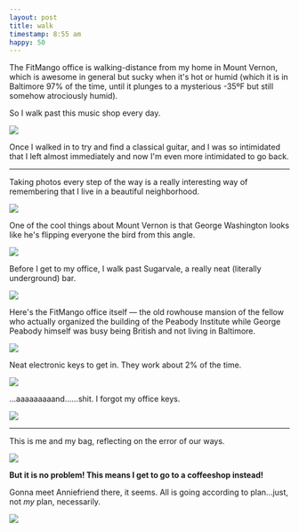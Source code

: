 ```yaml
---
layout: post
title: walk
timestamp: 8:55 am
happy: 50
---
```


The FitMango office is walking-distance from my home in Mount Vernon, which is awesome in general but sucky when it's hot or humid (which it is in Baltimore 97% of the time, until it plunges to a mysterious -35ºF but still somehow atrociously humid).

So I walk past this music shop every day.

![](http://blog.jordan.matelsky.com/photo-journal/images/IMG_0066.jpg)

Once I walked in to try and find a classical guitar, and I was so intimidated that I left almost immediately and now I'm even more intimidated to go back.

---

Taking photos every step of the way is a really interesting way of remembering that I live in a beautiful neighborhood.

![](http://blog.jordan.matelsky.com/photo-journal/images/IMG_0068.jpg)

One of the cool things about Mount Vernon is that George Washington looks like he's flipping everyone the bird from this angle.

![](http://blog.jordan.matelsky.com/photo-journal/images/IMG_0070.jpg)

Before I get to my office, I walk past Sugarvale, a really neat (literally underground) bar.

![](http://blog.jordan.matelsky.com/photo-journal/images/IMG_0072.jpg)

Here's the FitMango office itself — the old rowhouse mansion of the fellow who actually organized the building of the Peabody Institute while George Peabody himself was busy being British and not living in Baltimore.

![](http://blog.jordan.matelsky.com/photo-journal/images/IMG_0073.jpg)

Neat electronic keys to get in. They work about 2% of the time.

![](http://blog.jordan.matelsky.com/photo-journal/images/IMG_0074.jpg)

...aaaaaaaaand......shit. I forgot my office keys.

![](http://blog.jordan.matelsky.com/photo-journal/images/IMG_0075.jpg)

---

This is me and my bag, reflecting on the error of our ways.

![](https://lh3.googleusercontent.com/cEjertHNzB8Crhy_LLjq-1EOusT9rr8r_E9BpCGvbs9es--UMA8MnMacP0qxuw2hhggPUuvQb0ALRE9t8Aise8eqHGP4uQu9E41syGaZKwEyTqYkT1-kfDmOB-Fw8HysDK_8LlPoGFezvJo3ipT3kSEKYcTwBLgvih8NHep1Eejpf8n_1y4RFEO4b_3jWs1imdagn4E7vakaTNvytICe9ukrPkxyRYYy4yfh9DnVGA_Dzda9LwKnu8q-cOFSfMwF8LZQ2am2fbaflS0ci1pPh-VnlnfgzxJ9Q7uxPLwCpV4ik2PbDh1EK6-w3O1CZ7_ODFaqqWyCi1Kty3rX_Jsv7WMVQjpUjO1F7kjSdyOUvnO8fPYqEUW9co1Hb716h-nsn96MrvRsTveV-Pw1ubzooD5Q_uXKpyeKiIpa2_so5qycxEL3v9A1_M9qz_5IU_4-6H-0gLRe2MKbhsTNGoNf047oHOCi_GgcfdosSezu7oLlSh4aIFiEDo6csH5dxM4jJuY8q1r5abr2NHnnWhzR67X0V06joPDDbPkqbjfkORIHMGzGSCHal_aGDjYZTolt7Fp7X4QglL6YIo6fpwZok9vZ88t0veaMP-AFPLFSN_IhUZtu5A=w603-h803-no)

**But it is no problem! This means I get to go to a coffeeshop instead!**

Gonna meet Anniefriend there, it seems. All is going according to plan...just, not _my_ plan, necessarily.

![](https://lh3.googleusercontent.com/ReNQP41vn6XP2Kk_3XDzjhkGMGsN-m2mDm9ymmNr7b2EU7-lDq4mi_BSrghthwV8ohUFsQPcQaWNxBd_UYeuWi-u4WzphtXH31NPC-HWaEZspnEvu35LZC0KWQDVKVRTvOtZlMy2YYEYFc_cmZUqXT8bnitgAIBnNe6qUMVlzKhkcfqNN4vItkD1TP21z9uQUeTEBgMpsHSMenVmZa-ysmDcFCCpfH1svAeMrf1O5ZDzeeqeeCP5iFuJeMblreDot4pDF9DWs-jA6wpoQv3fdEUPIxbLNg-UOHTGw7sXybc05ZtQIlmYTVm5vG6_8Ymdl-FoL6kQjrSw9ayRzaKCWAFiGQz9fi98-eUqwtSZTdgdFVrl2UsIAN8PSz8NUNLJhc6shM3X4M8As2MID0jU5fa7xl-m7nW84vRsqJyiiHHICKgmbegyssnMdhZp3Jju19vHcdgwyA8H1JbWaSNzOEIoKNK-maNqEF4T4b2yYld59DI6MmbBgn28m0G3TJju_pWdAwaxLHOh7GHpIUljhBa4bW_1Ha91mhAjtO_Rls70tjrZx68l_W-TLbkSzI0Gy-2uH8XVhkESOYIzueckVRmqmDrROF8DbMNUeechVRQ-VNssJA=w603-h803-no)
